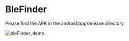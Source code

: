 # BleFinder

Please find the APK in the android/app/release directory

![bleFinder_demo](https://github.com/RaghuRoyN/BleFinder/assets/42814300/071f31cc-7ea4-4f70-a4f0-f6859961bbf2)

